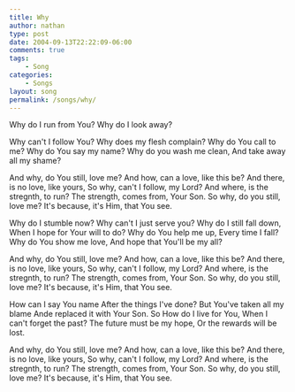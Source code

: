 ```yaml
---
title: Why
author: nathan
type: post
date: 2004-09-13T22:22:09-06:00
comments: true
tags:
    - Song
categories:
    - Songs
layout: song
permalink: /songs/why/
---
```

Why do I run from You?
Why do I look away?
<!--more-->
Why can't I follow You?
Why does my flesh complain?
Why do You call to me?
Why do You say my name?
Why do you wash me clean,
And take away all my shame?

And why, do You still, love me?
And how, can a love, like this be?
And there, is no love, like yours,
So why, can't I follow, my Lord?
And where, is the stregnth, to run?
The strength, comes from, Your Son.
So why, do you still, love me?
It's because, it's Him, that You see.

Why do I stumble now?
Why can't I just serve you?
Why do I still fall down,
When I hope for Your will to do?
Why do You help me up,
Every time I fall?
Why do You show me love,
And hope that You'll be my all?

And why, do You still, love me?
And how, can a love, like this be?
And there, is no love, like yours,
So why, can't I follow, my Lord?
And where, is the stregnth, to run?
The strength, comes from, Your Son.
So why, do you still, love me?
It's because, it's Him, that You see.

How can I say You name
After the things I've done?
But You've taken all my blame
Ande replaced it with Your Son.
So How do I live for You,
When I can't forget the past?
The future must be my hope,
Or the rewards will be lost.

And why, do You still, love me?
And how, can a love, like this be?
And there, is no love, like yours,
So why, can't I follow, my Lord?
And where, is the stregnth, to run?
The strength, comes from, Your Son.
So why, do you still, love me?
It's because, it's Him, that You see.

